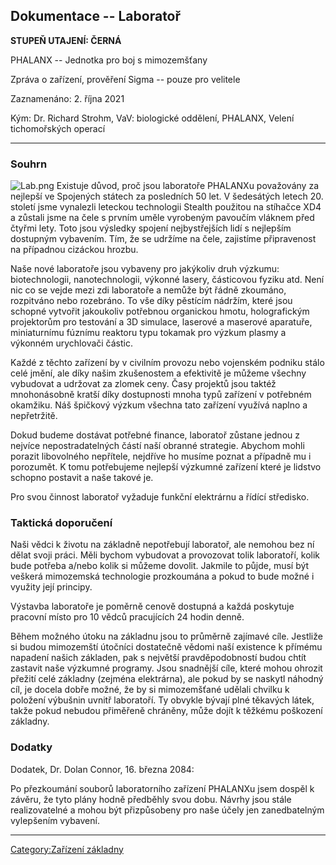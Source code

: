 ## Dokumentace -- Laboratoř

**STUPEŇ UTAJENÍ: ČERNÁ**

PHALANX -- Jednotka pro boj s mimozemšťany

Zpráva o zařízení, prověření Sigma -- pouze pro velitele

Zaznamenáno: 2. října 2021

Kým: Dr. Richard Strohm, VaV: biologické oddělení, PHALANX, Velení
tichomořských operací

------------------------------------------------------------------------

### Souhrn

![](Lab.png "Lab.png") Existuje důvod, proč jsou laboratoře PHALANXu
považovány za nejlepší ve Spojených státech za posledních 50 let. V
šedesátých letech 20. století jsme vynalezli leteckou technologii
Stealth použitou na stíhačce XD4 a zůstali jsme na čele s prvním uměle
vyrobeným pavoučím vláknem před čtyřmi lety. Toto jsou výsledky spojení
nejbystřejších lidí s nejlepším dostupným vybavením. Tím, že se udržíme
na čele, zajistíme připravenost na případnou cizáckou hrozbu.

Naše nové laboratoře jsou vybaveny pro jakýkoliv druh výzkumu:
biotechnologii, nanotechnologii, výkonné lasery, částicovou fyziku atd.
Není nic co se vejde mezi zdi laboratoře a nemůže být řádně zkoumáno,
rozpitváno nebo rozebráno. To vše díky pěstícím nádržím, které jsou
schopné vytvořit jakoukoliv potřebnou organickou hmotu, holografickým
projektorům pro testování a 3D simulace, laserové a maserové aparatuře,
miniaturnímu fúznímu reaktoru typu tokamak pro výzkum plasmy a výkonném
urychlovači částic.

Každé z těchto zařízení by v civilním provozu nebo vojenském podniku
stálo celé jmění, ale díky našim zkušenostem a efektivitě je můžeme
všechny vybudovat a udržovat za zlomek ceny. Časy projektů jsou taktéž
mnohonásobně kratší díky dostupnosti mnoha typů zařízení v potřebném
okamžiku. Náš špičkový výzkum všechna tato zařízení využívá naplno a
nepřetržitě.

Dokud budeme dostávat potřebné finance, laboratoř zůstane jednou z
nejvíce nepostradatelných částí naší obranné strategie. Abychom mohli
porazit libovolného nepřítele, nejdříve ho musíme poznat a případně mu i
porozumět. K tomu potřebujeme nejlepší výzkumné zařízení které je
lidstvo schopno postavit a naše takové je.

Pro svou činnost laboratoř vyžaduje funkční elektrárnu a řídící
středisko.

### Taktická doporučení

Naši vědci k životu na základně nepotřebují laboratoř, ale nemohou bez
ní dělat svoji práci. Měli bychom vybudovat a provozovat tolik
laboratoří, kolik bude potřeba a/nebo kolik si můžeme dovolit. Jakmile
to půjde, musí být veškerá mimozemská technologie prozkoumána a pokud to
bude možné i využity její principy.

Výstavba laboratoře je poměrně cenově dostupná a každá poskytuje
pracovní místo pro 10 vědců pracujících 24 hodin denně.

Během možného útoku na základnu jsou to průměrně zajímavé cíle. Jestliže
si budou mimozemští útočníci dostatečně vědomi naší existence k přímému
napadení našich základen, pak s největší pravděpodobností budou chtít
zastavit naše výzkumné programy. Jsou snadnější cíle, které mohou
ohrozit přežití celé základny (zejména elektrárna), ale pokud by se
naskytl náhodný cíl, je docela dobře možné, že by si mimozemšťané
udělali chvilku k položení výbušnin uvnitř laboratoří. Ty obvykle bývají
plné těkavých látek, takže pokud nebudou přiměřeně chráněny, může dojít
k těžkému poškození základny.

### Dodatky

Dodatek, Dr. Dolan Connor, 16. března 2084:

Po přezkoumání souborů laboratorního zařízení PHALANXu jsem dospěl k
závěru, že tyto plány hodně předběhly svou dobu. Návrhy jsou stále
realizovatelné a mohou být přizpůsobeny pro naše účely jen zanedbatelným
vylepšením vybavení.

------------------------------------------------------------------------

[Category:Zařízení základny](Category:Zařízení_základny "wikilink")